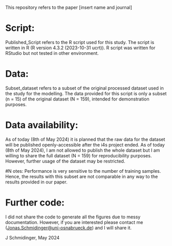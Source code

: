 This repository refers to the paper [insert name and journal] 

# Script:
Published_Script refers to the R script used for this study.
The script is written in R (R version 4.3.2 (2023-10-31 ucrt)).
R script was written for RStudio but not tested in other environment.

# Data:
Subset_dataset refers to a subset of the original processed dataset used in the study for the modelling.
The data  provided for this script is only a subset (n = 15) of the original dataset (N = 159), intended for demonstration purposes.

# Data availability:
As of today (8th of May 2024) it is planned that the raw data for the dataset will be published openly-accessible after the i4s project ended.
As of today (8th of May 2024), I am not allowed to publish the whole dataset but I am willing to share the full dataset (N = 159) for reproducibility purposes.
However, further usage of the dataset may be restricted.

#N otes:
Performance is very sensitive to the number of training samples.
Hence, the results with this subset are not comparable in any way to the results provided in our paper. 

# Further code:
I did not share the code to generate all the figures due to messy documentation.
However, if you are interested please contact me (Jonas.Schmidinger@uni-osnabrueck.de) and I will share it.

J Schmidinger, May 2024
